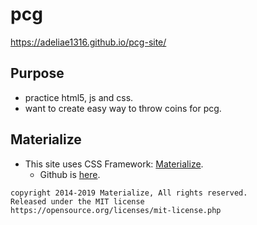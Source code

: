 # pcg
https://adeliae1316.github.io/pcg-site/

## Purpose
- practice html5, js and css.
- want to create easy way to throw coins for pcg.

## Materialize
- This site uses CSS Framework: [Materialize](https://materializecss.com/).
  - Github is [here](https://github.com/Dogfalo/materialize).

```
copyright 2014-2019 Materialize, All rights reserved.
Released under the MIT license
https://opensource.org/licenses/mit-license.php
```
